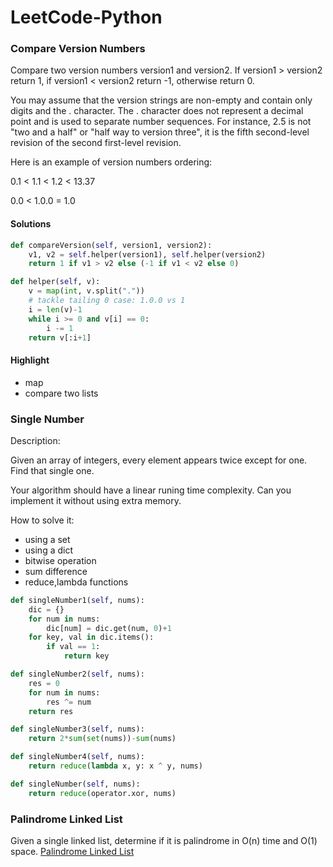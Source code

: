 # LeetCode-Python

<!-- create time: 2015-09-19 17:20:23  -->

<!-- This file is created from $MARBOO_HOME/.media/starts/default.md
本文件由 $MARBOO_HOME/.media/starts/default.md 复制而来 -->

### Compare Version Numbers

Compare two version numbers version1 and version2.
If version1 > version2 return 1, if version1 < version2 return -1, otherwise return 0.

You may assume that the version strings are non-empty and contain only digits and the . character.
The . character does not represent a decimal point and is used to separate number sequences.
For instance, 2.5 is not "two and a half" or "half way to version three", it is the fifth second-level revision of the second first-level revision.

Here is an example of version numbers ordering:

0.1 < 1.1 < 1.2 < 13.37

0.0 < 1.0.0 = 1.0

#### Solutions

```Python
def compareVersion(self, version1, version2):
    v1, v2 = self.helper(version1), self.helper(version2)
    return 1 if v1 > v2 else (-1 if v1 < v2 else 0)

def helper(self, v):
    v = map(int, v.split("."))
    # tackle tailing 0 case: 1.0.0 vs 1
    i = len(v)-1
    while i >= 0 and v[i] == 0:
        i -= 1
    return v[:i+1]
```

#### Highlight

* map
* compare two lists

### Single Number

Description:

Given an array of integers, every element appears twice except for one. Find that single one.

Your algorithm should have a linear runing time complexity. Can you implement it without using extra memory.

How to solve it:

* using a set
* using a dict
* bitwise operation
* sum difference
* reduce,lambda functions

```Python
def singleNumber1(self, nums):
    dic = {}
    for num in nums:
        dic[num] = dic.get(num, 0)+1
    for key, val in dic.items():
        if val == 1:
            return key

def singleNumber2(self, nums):
    res = 0
    for num in nums:
        res ^= num
    return res

def singleNumber3(self, nums):
    return 2*sum(set(nums))-sum(nums)

def singleNumber4(self, nums):
    return reduce(lambda x, y: x ^ y, nums)

def singleNumber(self, nums):
    return reduce(operator.xor, nums)
```

### Palindrome Linked List

Given a single linked list, determine if it is palindrome in O(n) time and O(1) space. [Palindrome Linked List](https://leetcode.com/problems/palindrome-linked-list/)
